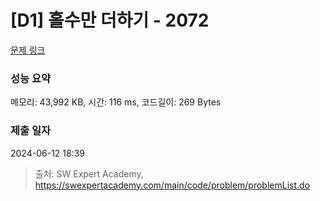 # [D1] 홀수만 더하기 - 2072 

[문제 링크](https://swexpertacademy.com/main/code/problem/problemDetail.do?contestProbId=AV5QSEhaA5sDFAUq) 

### 성능 요약

메모리: 43,992 KB, 시간: 116 ms, 코드길이: 269 Bytes

### 제출 일자

2024-06-12 18:39



> 출처: SW Expert Academy, https://swexpertacademy.com/main/code/problem/problemList.do